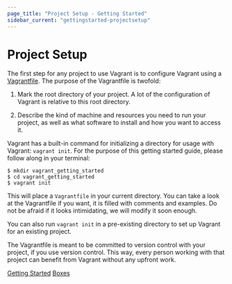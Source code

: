 ```yaml
---
page_title: "Project Setup - Getting Started"
sidebar_current: "gettingstarted-projectsetup"
---
```


# Project Setup

The first step for any project to use Vagrant is to configure Vagrant
using a [Vagrantfile](/docs/vagrantfile). The purpose of the
Vagrantfile is twofold:

1. Mark the root directory of your project. A lot of the configuration
  of Vagrant is relative to this root directory.

2. Describe the kind of machine and resources you need to run your project,
  as well as what software to install and how you want to access it.

Vagrant has a built-in command for initializing a directory for usage
with Vagrant: `vagrant init`. For the purpose of this getting started guide,
please follow along in your terminal:

```shell
$ mkdir vagrant_getting_started
$ cd vagrant_getting_started
$ vagrant init
```

This will place a `Vagrantfile` in your current directory. You can
take a look at the Vagrantfile if you want, it is filled with comments
and examples. Do not be afraid if it looks intimidating, we will modify it
soon enough.

You can also run `vagrant init` in a pre-existing directory to
set up Vagrant for an existing project.

The Vagrantfile is meant to be committed to version control with
your project, if you use version control. This way, every person working
with that project can benefit from Vagrant without any upfront work.

<a href="/docs/getting-started" class="button inline-button prev-button">Getting Started</a>
<a href="/docs/getting-started/boxes.html" class="button inline-button next-button">Boxes</a>
